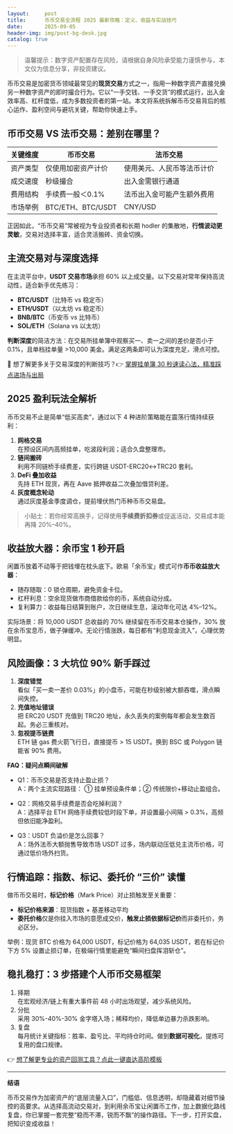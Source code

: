 ```yaml
---
layout:     post
title:      币币交易全流程 2025 最新攻略：定义、收益与实战技巧
date:       2025-09-05
header-img: img/post-bg-desk.jpg
catalog: true
---
```


> 温馨提示：数字资产配置存在风险，请根据自身风险承受能力谨慎参与，本文仅为信息分享，非投资建议。

币币交易是加密货币领域最常见的**现货交易**方式之一，指用一种数字资产直接兑换另一种数字资产的即时撮合行为。它以“一手交钱、一手交货”的模式运行，出入金效率高、杠杆度低，成为多数投资者的第一站。本文将系统拆解币币交易背后的核心运作、盈利空间与避坑关键，帮助你快速上手。

## 币币交易 VS 法币交易：差别在哪里？

| 关键维度 | 币币交易 | 法币交易 |
|---|---|---|
| 资产类型 | 仅使用加密资产计价 | 使用美元、人民币等法币计价 |
| 成交速度 | 秒级撮合 | 出入金需银行通道 |
| 费用结构 | 手续费一般＜0.1% | 法币出入金可能产生额外费用 |
| 市场举例 | BTC/ETH、BTC/USDT | CNY/USD |

正因如此，“币币交易”常被视为专业投资者和长期 hodler 的集散地，**行情波动更灵敏**，交易对选择丰富，适合灵活搬砖、资金切换。

## 主流交易对与深度选择

在主流平台中，**USDT 交易市场**承担 60% 以上成交量。以下交易对常年保持高流动性，适合新手优先练习：

- **BTC/USDT**（比特币 vs 稳定币）
- **ETH/USDT**（以太坊 vs 稳定币）
- **BNB/BTC**（币安币 vs 比特币）
- **SOL/ETH**（Solana vs 以太坊）

**判断深度**的简洁方法：在交易所挂单簿中观察买一、卖一之间的差价是否小于 0.1%，且单档挂单量 >10,000 美金。满足这两条即可认为深度充足，滑点可控。

🔗 想了解更多关于交易深度的判断技巧？👉 [掌握挂单簿 30 秒速读心法，精准踩点进场与出局](https://okxdog.com/)

## 2025 盈利玩法全解析

币币交易不止是简单“低买高卖”，通过以下 4 种进阶策略能在震荡行情持续获利：

1. **网格交易**  
   在预设区间内高频挂单，吃波段利润；适合久盘整理市。
2. **链间搬砖**  
   利用不同链桥手续费差，实行跨链 USDT-ERC20↔TRC20 套利。
3. **DeFi 叠加收益**  
   先持 ETH 现货，再在 Aave 抵押收益二次叠加借贷利差。
4. **灰度概念轮动**  
   通过灰度基金季度调仓，提前埋伏热门币种币币交易盘。

> 小贴士：若你经常高换手，记得使用**手续费折扣券**或促返活动，交易成本能再降 20%–40%。

## 收益放大器：余币宝 1 秒开启

闲置币放着不动等于把钱埋在枕头底下。欧易「余币宝」模式可作**币币收益放大器**：

- 随存随取：0 锁仓周期，避免资金卡位。
- 杠杆利息：空余现货做市商借款给你的币，系统自动分成。
- 复利算力：收益每日结算到账户，次日继续生息，滚动年化可达 4%–12%。

实际场景：将 10,000 USDT 总收益的 70% 继续留在币币交易本仓操作，30% 放在余币宝息币，做子弹缓冲。无论行情涨跌，每日都有“利息现金流入”，心理优势明显。

## 风险画像：3 大坑位 90% 新手踩过

1. **深度错觉**  
   看似「买一卖一差价 0.03%」的小盘币，可能在秒级别被大额吞噬，滑点瞬间失控。
2. **充值地址错误**  
   把 ERC20 USDT 充值到 TRC20 地址，永久丢失的案例每年都会发生数百起。务必三重核对。
3. **忽视提币链费**  
   ETH 链 gas 费火箭飞行日，直接提币 > 15 USDT。换到 BSC 或 Polygon 链能省 90% 费用。

**FAQ：疑问点瞬间破解**

- Q1：币币交易是否支持止盈止损？  
  A：两个主流实现路径： ① 挂单预设条件单；② 传统限价+移动止盈组合。

- Q2：网格交易手续费是否会吃掉利润？  
  A：选择平台 ETH 网络手续费较低时段下单，并设置最小间隔 > 0.3%，高频但依旧能净盈利。

- Q3：USDT 负溢价是怎么回事？  
  A：场外法币大额抛售导致市场 USDT 过多，场内联动压低兑主流币价格，可通过低价场外扫货。

## 行情追踪：指数、标记、委托价 “三价” 读懂

做币币交易时，**标记价格**（Mark Price）对止损触发至关重要：

- **标记价格来源**：现货指数 + 基差移动平均  
- **委托价格**仅是你挂入市场的意愿成交价，**触发止损依据标记价**而非委托价，务必区分。

举例：现货 BTC 价格为 64,000 USDT，标记价格为 64,035 USDT，若在标记价下方 5% 设置止损订单，在极端行情里能避免“瞬间扫盘挥泪斩仓”。

## 稳扎稳打：3 步搭建个人币币交易框架

1. 择期  
   在宏观经济/链上有重大事件前 48 小时出场观望，减少系统风险。  
2. 分批  
   采用 30%-40%-30% 金字塔入场；稀释均价，降低单边暴力杀跌影响。  
3. 复盘  
   每月统计关键指标：胜率、盈亏比、平均持仓时间。做到**数据可视化**，提炼可复用的盘口规律。

👉 [想了解更专业的资产回测工具？点此一键直达高阶模板](https://okxdog.com/)

---

**结语**

币币交易作为加密资产的“底层流量入口”，门槛低、信息透明，却隐藏着对细节操控的高要求。从选择高流动交易对，到利用余币宝让闲置币工作，加上数据化路线复盘，你已掌握一套完整“稳而不滞，锐而不飘”的操作路径。下一步，打开实盘，把知识变成收益！